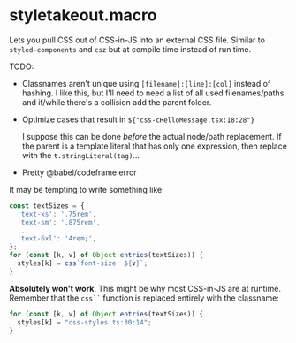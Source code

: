 # styletakeout.macro

Lets you pull CSS out of CSS-in-JS into an external CSS file. Similar to
`styled-components` and `csz` but at compile time instead of run time.

TODO:
  - Classnames aren't unique using `[filename]:[line]:[col]` instead of hashing.
    I like this, but I'll need to need a list of all used filenames/paths and
    if/while there's a collision add the parent folder.

  - Optimize cases that result in `${"css-cHelloMessage.tsx:18:28"}`

    I suppose this can be done _before_ the actual node/path replacement. If the
    parent is a template literal that has only one expression, then replace with
    the `t.stringLiteral(tag)`...

  - Pretty @babel/codeframe error

It may be tempting to write something like:

```ts
const textSizes = {
  'text-xs': '.75rem',
  'text-sm': '.875rem',
  ...
  'text-6xl': '4rem;',
};
for (const [k, v] of Object.entries(textSizes)) {
  styles[k] = css`font-size: ${v}`;
}
```

**Absolutely won't work**. This might be why most CSS-in-JS are at runtime.
Remember that the ``` css`` ``` function is replaced entirely with the
classname:

```ts
for (const [k, v] of Object.entries(textSizes)) {
  styles[k] = "css-styles.ts:30:14";
}
```
